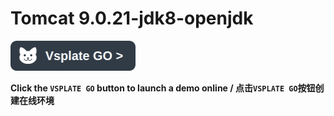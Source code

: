 # Tomcat 9.0.21-jdk8-openjdk

<a href="https://www.vsplate.com/?docker-compose=https://github.com/vsplate/dcenvs/tomcat/9.0.21-jdk8-openjdk"><img alt="VSPLATE GO" src="https://raw.githubusercontent.com/vsplate/images/master/vsgo_btn.png" width="200px"></a>

**Click the `VSPLATE GO` button to launch a demo online / 点击`VSPLATE GO`按钮创建在线环境**